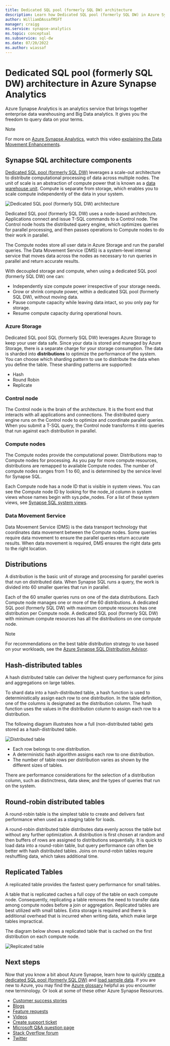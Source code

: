 ```yaml
---
title: Dedicated SQL pool (formerly SQL DW) architecture 
description: Learn how Dedicated SQL pool (formerly SQL DW) in Azure Synapse Analytics combines distributed query processing capabilities with Azure Storage to achieve high performance and scalability.  
author: WilliamDAssafMSFT 
manager: craigg
ms.service: synapse-analytics
ms.topic: conceptual
ms.subservice: sql-dw 
ms.date: 07/20/2022
ms.author: wiassaf
---
```


# Dedicated SQL pool (formerly SQL DW) architecture in Azure Synapse Analytics

Azure Synapse Analytics is an analytics service that brings together enterprise data warehousing and Big Data analytics. It gives you the freedom to query data on your terms.

> [!NOTE]
> For more on [Azure Synapse Analytics](../overview-what-is.md), watch this video [explaining the Data Movement Enhancements](https://www.youtube.com/embed/PlyQ8yOb8kc).

## Synapse SQL architecture components

[Dedicated SQL pool (formerly SQL DW)](sql-data-warehouse-overview-what-is.md) leverages a scale-out architecture to distribute computational processing of data across multiple nodes. The unit of scale is an abstraction of compute power that is known as a [data warehouse unit](what-is-a-data-warehouse-unit-dwu-cdwu.md). Compute is separate from storage, which enables you to scale compute independently of the data in your system.

![Dedicated SQL pool (formerly SQL DW) architecture](./media/massively-parallel-processing-mpp-architecture/massively-parallel-processing-mpp-architecture.png)

Dedicated SQL pool (formerly SQL DW) uses a node-based architecture. Applications connect and issue T-SQL commands to a Control node. The Control node hosts the distributed query engine, which optimizes queries for parallel processing, and then passes operations to Compute nodes to do their work in parallel.

The Compute nodes store all user data in Azure Storage and run the parallel queries. The Data Movement Service (DMS) is a system-level internal service that moves data across the nodes as necessary to run queries in parallel and return accurate results.

With decoupled storage and compute, when using a dedicated SQL pool (formerly SQL DW) one can:

- Independently size compute power irrespective of your storage needs.
- Grow or shrink compute power, within a dedicated SQL pool (formerly SQL DW), without moving data.
- Pause compute capacity while leaving data intact, so you only pay for storage.
- Resume compute capacity during operational hours.

### Azure Storage

Dedicated SQL pool SQL (formerly SQL DW) leverages Azure Storage to keep your user data safe.  Since your data is stored and managed by Azure Storage, there is a separate charge for your storage consumption. The data is sharded into **distributions** to optimize the performance of the system. You can choose which sharding pattern to use to distribute the data when you define the table. These sharding patterns are supported:

- Hash
- Round Robin
- Replicate

### Control node

The Control node is the brain of the architecture. It is the front end that interacts with all applications and connections. The distributed query engine runs on the Control node to optimize and coordinate parallel queries. When you submit a T-SQL query, the Control node transforms it into queries that run against each distribution in parallel.

### Compute nodes

The Compute nodes provide the computational power. Distributions map to Compute nodes for processing. As you pay for more compute resources, distributions are remapped to available Compute nodes. The number of compute nodes ranges from 1 to 60, and is determined by the service level for Synapse SQL.

Each Compute node has a node ID that is visible in system views. You can see the Compute node ID by looking for the node_id column in system views whose names begin with sys.pdw_nodes. For a list of these system views, see [Synapse SQL system views](/sql/relational-databases/system-catalog-views/sql-data-warehouse-and-parallel-data-warehouse-catalog-views?toc=/azure/synapse-analytics/sql-data-warehouse/toc.json&bc=/azure/synapse-analytics/sql-data-warehouse/breadcrumb/toc.json&view=azure-sqldw-latest&preserve-view=true).

### Data Movement Service

Data Movement Service (DMS) is the data transport technology that coordinates data movement between the Compute nodes. Some queries require data movement to ensure the parallel queries return accurate results. When data movement is required, DMS ensures the right data gets to the right location.

## Distributions

A distribution is the basic unit of storage and processing for parallel queries that run on distributed data. When Synapse SQL runs a query, the work is divided into 60 smaller queries that run in parallel.

Each of the 60 smaller queries runs on one of the data distributions. Each Compute node manages one or more of the 60 distributions. A dedicated SQL pool (formerly SQL DW) with maximum compute resources has one distribution per Compute node. A dedicated SQL pool (formerly SQL DW) with minimum compute resources has all the distributions on one compute node. 

> [!NOTE]
> For recommendations on the best table distribution strategy to use based on your workloads, see the [Azure Synapse SQL Distribution Advisor](../sql/distribution-advisor.md).

## Hash-distributed tables

A hash distributed table can deliver the highest query performance for joins and aggregations on large tables.

To shard data into a hash-distributed table, a hash function is used to deterministically assign each row to one distribution. In the table definition, one of the columns is designated as the distribution column. The hash function uses the values in the distribution column to assign each row to a distribution.

The following diagram illustrates how a full (non-distributed table) gets stored as a hash-distributed table.

![Distributed table](./media/massively-parallel-processing-mpp-architecture/hash-distributed-table.png "Distributed table")  

- Each row belongs to one distribution.  
- A deterministic hash algorithm assigns each row to one distribution.  
- The number of table rows per distribution varies as shown by the different sizes of tables.

There are performance considerations for the selection of a distribution column, such as distinctness, data skew, and the types of queries that run on the system.

## Round-robin distributed tables

A round-robin table is the simplest table to create and delivers fast performance when used as a staging table for loads.

A round-robin distributed table distributes data evenly across the table but without any further optimization. A distribution is first chosen at random and then buffers of rows are assigned to distributions sequentially. It is quick to load data into a round-robin table, but query performance can often be better with hash distributed tables. Joins on round-robin tables require reshuffling data, which takes additional time.

## Replicated Tables

A replicated table provides the fastest query performance for small tables.

A table that is replicated caches a full copy of the table on each compute node. Consequently, replicating a table removes the need to transfer data among compute nodes before a join or aggregation. Replicated tables are best utilized with small tables. Extra storage is required and there is additional overhead that is incurred when writing data, which make large tables impractical.  

The diagram below shows a replicated table that is cached on the first distribution on each compute node.  

![Replicated table](./media/massively-parallel-processing-mpp-architecture/replicated-table.png "Replicated table")

## Next steps

Now that you know a bit about Azure Synapse, learn how to quickly [create a dedicated SQL pool (formerly SQL DW)](create-data-warehouse-portal.md) and [load sample data](./load-data-from-azure-blob-storage-using-copy.md). If you are new to Azure, you may find the [Azure glossary](../../azure-glossary-cloud-terminology.md?toc=/azure/synapse-analytics/sql-data-warehouse/toc.json&bc=/azure/synapse-analytics/sql-data-warehouse/breadcrumb/toc.json) helpful as you encounter new terminology. Or look at some of these other Azure Synapse Resources.  

- [Customer success stories](https://azure.microsoft.com/case-studies/?service=sql-data-warehouse)
- [Blogs](https://azure.microsoft.com/blog/tag/azure-sql-data-warehouse/)
- [Feature requests](https://feedback.azure.com/d365community/forum/9b9ba8e4-0825-ec11-b6e6-000d3a4f07b8)
- [Videos](https://azure.microsoft.com/documentation/videos/index/?services=sql-data-warehouse)
- [Create support ticket](sql-data-warehouse-get-started-create-support-ticket.md)
- [Microsoft Q&A question page](/answers/topics/azure-synapse-analytics.html)
- [Stack Overflow forum](https://stackoverflow.com/questions/tagged/azure-sqldw)
- [Twitter](https://twitter.com/hashtag/SQLDW)

